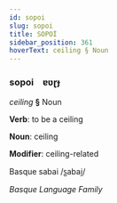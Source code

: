 ```yaml
---
id: sopoi
slug: sopoi
title: SOPOİ
sidebar_position: 361
hoverText: ceiling § Noun
---
```


### sopoi&emsp;<span kind="abugida">ɐʋɽɟ</span>

*ceiling* **§** Noun

**Verb**: to be a ceiling

**Noun**: ceiling

**Modifier**: ceiling-related

Basque sabai /s̺abai̯/

*Basque Language Family*